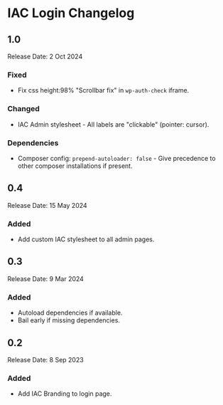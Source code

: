 # IAC Login Changelog

## 1.0
Release Date: 2 Oct 2024

### Fixed
- Fix css height:98% "Scrollbar fix" in `wp-auth-check` iframe.

### Changed
- IAC Admin stylesheet - All labels are "clickable" (pointer: cursor).

### Dependencies
- Composer config: `prepend-autoloader: false` - Give precedence to other composer installations if present.

## 0.4
Release Date: 15 May 2024

### Added
- Add custom IAC stylesheet to all admin pages.

## 0.3
Release Date: 9 Mar 2024

### Added
- Autoload dependencies if available.
- Bail early if missing dependencies.

## 0.2
Release Date: 8 Sep 2023

### Added
- Add IAC Branding to login page.

